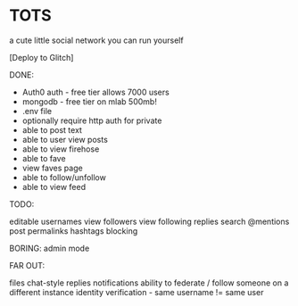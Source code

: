 # TOTS
a cute little social network you can run yourself

[Deploy to Glitch]


DONE:

* Auth0 auth - free tier allows 7000 users
* mongodb - free tier on mlab 500mb!
* .env file
* optionally require http auth for private
* able to post text
* able to user view posts
* able to view firehose
* able to fave
* view faves page
* able to follow/unfollow
* able to view feed

TODO:

editable usernames
view followers
view following
replies
search
@mentions
post permalinks
hashtags
blocking

BORING:
admin mode

FAR OUT:

files
chat-style replies
notifications
ability to federate / follow someone on a different instance
identity verification - same username != same user

